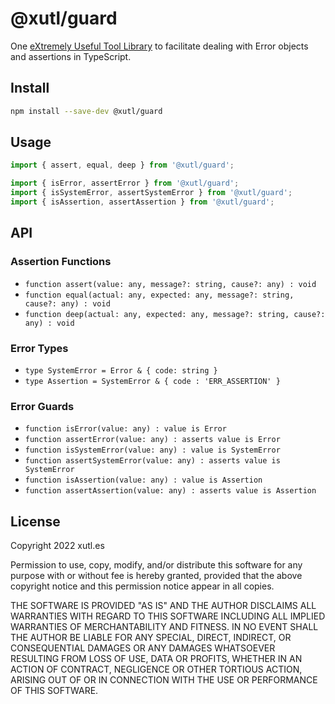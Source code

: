 # @xutl/guard

One [eXtremely Useful Tool Library](https://xutl.es) to facilitate dealing with Error objects and assertions in TypeScript.

## Install

```bash
npm install --save-dev @xutl/guard
```

## Usage

```typescript
import { assert, equal, deep } from '@xutl/guard';

import { isError, assertError } from '@xutl/guard';
import { isSystemError, assertSystemError } from '@xutl/guard';
import { isAssertion, assertAssertion } from '@xutl/guard';

```

## API

### Assertion Functions

- `function assert(value: any, message?: string, cause?: any) : void`
- `function equal(actual: any, expected: any, message?: string, cause?: any) : void`
- `function deep(actual: any, expected: any, message?: string, cause?: any) : void`

### Error Types

- `type SystemError = Error & { code: string }`
- `type Assertion = SystemError & { code : 'ERR_ASSERTION' }`

### Error Guards

- `function isError(value: any) : value is Error`
- `function assertError(value: any) : asserts value is Error`
- `function isSystemError(value: any) : value is SystemError`
- `function assertSystemError(value: any) : asserts value is SystemError`
- `function isAssertion(value: any) : value is Assertion`
- `function assertAssertion(value: any) : asserts value is Assertion`

## License

Copyright 2022 xutl.es

Permission to use, copy, modify, and/or distribute this software for any purpose with or without fee is hereby granted, provided that the above copyright notice and this permission notice appear in all copies.

THE SOFTWARE IS PROVIDED "AS IS" AND THE AUTHOR DISCLAIMS ALL WARRANTIES WITH REGARD TO THIS SOFTWARE INCLUDING ALL IMPLIED WARRANTIES OF MERCHANTABILITY AND FITNESS. IN NO EVENT SHALL THE AUTHOR BE LIABLE FOR ANY SPECIAL, DIRECT, INDIRECT, OR CONSEQUENTIAL DAMAGES OR ANY DAMAGES WHATSOEVER RESULTING FROM LOSS OF USE, DATA OR PROFITS, WHETHER IN AN ACTION OF CONTRACT, NEGLIGENCE OR OTHER TORTIOUS ACTION, ARISING OUT OF OR IN CONNECTION WITH THE USE OR PERFORMANCE OF THIS SOFTWARE.
